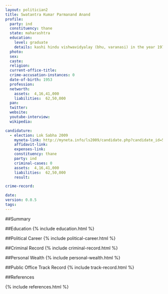 ```yaml
---
layout: politician2
title: Swatantra Kumar Parmanand Anand
profile: 
  party: ind
  constituency: thane
  state: maharashtra
  education: 
    level: graduate
    details: kashi hindu vishwavidyalay (bhu, varanasi) in the year 1972
  photo: 
  sex: 
  caste: 
  religion: 
  current-office-title: 
  crime-accusation-instances: 0
  date-of-birth: 1953
  profession: 
  networth: 
    assets:  4,16,41,000
    liabilities:  62,50,000
  pan: 
  twitter: 
  website: 
  youtube-interview: 
  wikipedia: 

candidature: 
  - election: Lok Sabha 2009
    myneta-link: http://myneta.info/ls2009/candidate.php?candidate_id=5372
    affidavit-link: 
    expenses-link: 
    constituency: thane 
    party: ind
    criminal-cases: 0
    assets:  4,16,41,000
    liabilities:  62,50,000
    result:  

crime-record: 

date: 
version: 0.0.5
tags: 
---
```

##Summary


##Education
{% include education.html %}


##Political Career
{% include political-career.html %}


##Criminal Record
{% include criminal-record.html %}


##Personal Wealth
{% include personal-wealth.html %}


##Public Office Track Record
{% include track-record.html %}


##References


{% include references.html %}